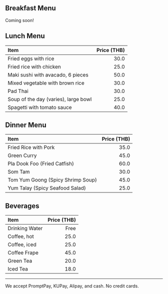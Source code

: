 ## Breakfast Menu

Coming soon!

## Lunch Menu

| Item                                 | Price (THB) |
| :----------------------------------- | ----------: |
| Fried eggs with rice                 |        30.0 |
| Fried rice with chicken              |        25.0 |
| Maki sushi with avacado, 6 pieces    |        50.0 |
| Mixed vegetable with brown rice      |        30.0 |
| Pad Thai                             |        30.0 |
| Soup of the day (varies), large bowl |        25.0 |
| Spagetti with tomato sauce           |        40.0 |

## Dinner Menu

| Item                              | Price (THB) |
| :-------------------------------- | ----------: |
| Fried Rice with Pork              |        35.0 |
| Green Curry                       |        45.0 |
| Pla Dook Foo (Fried Catfish)      |        60.0 |
| Som Tam                           |        30.0 |
| Tom Yum Goong (Spicy Shrimp Soup) |        45.0 |
| Yum Talay (Spicy Seafood Salad)   |        25.0 |

## Beverages

| Item           | Price (THB) |
| :------------- | ----------: |
| Drinking Water |        Free |
| Coffee, hot    |        25.0 |
| Coffee, iced   |        25.0 |
| Coffee Frape   |        45.0 |
| Green Tea      |        20.0 |
| Iced Tea       |        18.0 |

---

We accept PromptPay, KUPay, Alipay, and cash. No credit cards.

